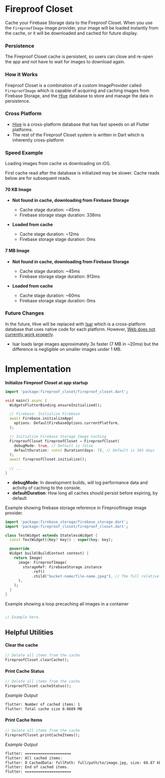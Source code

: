 # Fireproof Closet
Cache your Firebase Storage data to the Fireproof Closet. When you use the `FireproofImage`
image provider, your image will be loaded instantly from the cache, or it will be downloaded and cached for future display.

### Persistence
The Fireproof Closet cache is persistent, so users can close and re-open the app
and not have to wait for images to download again.

### How it Works
Fireproof Closet is a combination of a custom ImageProvider called `FireproofImage` which
is capable of acquiring and caching images from Firebase Storage, and the [Hive](https://pub.dev/packages/hive)
database to store and manage the data in persistence.

### Cross Platform
- [Hive](https://pub.dev/packages/hive) is a cross-platform database that has fast speeds on all Flutter platforms.
- The rest of the Fireproof Closet system is written in Dart which is inherently cross-platform

### Speed Example
Loading images from cache vs downloading on iOS.

First cache read after the database is initialized may be slower. Cache reads below are for subsequent reads. 

#### 70 KB Image
- **Not found in cache, downloading from Firebase Storage**
  - Cache stage duration: ~45ms
  - Firebase storage stage duration: 338ms


- **Loaded from cache**
    - Cache stage duration: ~12ms
    - Firebase storage stage duration: 0ms

#### 7 MB Image
- **Not found in cache, downloading from Firebase Storage**
    - Cache stage duration: ~45ms
    - Firebase storage stage duration: 913ms


- **Loaded from cache**
    - Cache stage duration: ~60ms
    - Firebase storage stage duration: 0ms

### Future Changes
In the future, Hive will be replaced with [Isar](https://pub.dev/packages/isar) which is a cross-platform database that uses
native code for each platform. However, [Web does not currently work properly](https://github.com/isar/isar/issues/686).

- Isar loads large images approximately 3x faster (7 MB in ~20ms) but the difference is negligible on smaller images under 1 MB.

# Implementation
**Initialize Fireproof Closet at app startup**
```dart
import 'package:fireproof_closet/fireproof_closet.dart';

void main() async {
  WidgetsFlutterBinding.ensureInitialized();

  // Firebase: Initialize Firebase
  await Firebase.initializeApp(
    options: DefaultFirebaseOptions.currentPlatform,
  );

  // Initialize Firebase Storage Image Caching
  FireproofCloset fireproofCloset = FireproofCloset(
    debugMode: true, // Default is false
    defaultDuration: const Duration(days: 7), // Default is 365 days
  );
  await fireproofCloset.initialize();
  
  // ...
}
```

- **debugMode**: In development builds, will log performance data and activity of caching to the console.
- **defaultDuration**: How long all caches should persist before expiring, by default

Example showing firebase storage reference in FireproofImage image provider.
```dart
import 'package:firebase_storage/firebase_storage.dart';
import 'package:fireproof_closet/fireproof_closet.dart';

class TestWidget extends StatelessWidget {
  const TestWidget({Key? key}) : super(key: key);

  @override
  Widget build(BuildContext context) {
    return Image(
      image: FireproofImage(
        storageRef: FirebaseStorage.instance
            .ref()
            .child("bucket-name/file-name.jpeg"), // The full relative path to the image
      ),
    );
  }
}
```

Example showing a loop precaching all images in a container
```dart

// Example here.

```

## Helpful Utilities

#### Clear the cache

```dart
// Delete all items from the cache
FireproofCloset.clearCache();
```

#### Print Cache Status

```dart
// Delete all items from the cache
FireproofCloset.cacheStatus();
```

*Example Output*
```bash
flutter: Number of cached items: 1
flutter: Total cache size 0.0689 MB
```

#### Print Cache Items

```dart
// Delete all items from the cache
FireproofCloset.printCacheItems();
```

*Example Output*
```bash
flutter: =====================
flutter: All cached items:
flutter: 0 CachedData: fullPath: full/path/to/image.jpg, size: 68.87 kb, created: 2022-11-20 20:19:04.624, expires: 2022-11-20 20:24:04.624
flutter: End of cached items.
flutter: =====================
```
